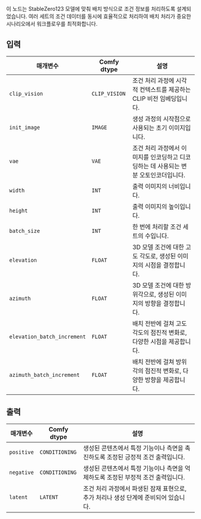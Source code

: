 
이 노드는 StableZero123 모델에 맞춰 배치 방식으로 조건 정보를 처리하도록 설계되었습니다. 여러 세트의 조건 데이터를 동시에 효율적으로 처리하여 배치 처리가 중요한 시나리오에서 워크플로우를 최적화합니다.

## 입력

| 매개변수             | Comfy dtype  | 설명 |
|----------------------|--------------|-------------|
| `clip_vision`         | `CLIP_VISION` | 조건 처리 과정에 시각적 컨텍스트를 제공하는 CLIP 비전 임베딩입니다. |
| `init_image`          | `IMAGE`      | 생성 과정의 시작점으로 사용되는 초기 이미지입니다. |
| `vae`                 | `VAE`        | 조건 처리 과정에서 이미지를 인코딩하고 디코딩하는 데 사용되는 변분 오토인코더입니다. |
| `width`               | `INT`        | 출력 이미지의 너비입니다. |
| `height`              | `INT`        | 출력 이미지의 높이입니다. |
| `batch_size`          | `INT`        | 한 번에 처리할 조건 세트의 수입니다. |
| `elevation`           | `FLOAT`      | 3D 모델 조건에 대한 고도 각도로, 생성된 이미지의 시점을 결정합니다. |
| `azimuth`             | `FLOAT`      | 3D 모델 조건에 대한 방위각으로, 생성된 이미지의 방향을 결정합니다. |
| `elevation_batch_increment` | `FLOAT` | 배치 전반에 걸쳐 고도 각도의 점진적 변화로, 다양한 시점을 제공합니다. |
| `azimuth_batch_increment` | `FLOAT` | 배치 전반에 걸쳐 방위각의 점진적 변화로, 다양한 방향을 제공합니다. |

## 출력

| 매개변수     | Comfy dtype  | 설명 |
|---------------|--------------|-------------|
| `positive`    | `CONDITIONING` | 생성된 콘텐츠에서 특정 기능이나 측면을 촉진하도록 조정된 긍정적 조건 출력입니다. |
| `negative`    | `CONDITIONING` | 생성된 콘텐츠에서 특정 기능이나 측면을 억제하도록 조정된 부정적 조건 출력입니다. |
| `latent`      | `LATENT`     | 조건 처리 과정에서 파생된 잠재 표현으로, 추가 처리나 생성 단계에 준비되어 있습니다. |
